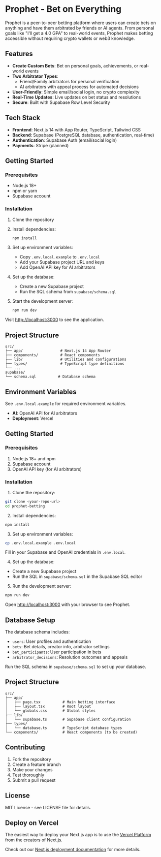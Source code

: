 # Prophet - Bet on Everything

Prophet is a peer-to-peer betting platform where users can create bets on anything and have them arbitrated by friends or AI agents. From personal goals like "I'll get a 4.0 GPA" to real-world events, Prophet makes betting accessible without requiring crypto wallets or web3 knowledge.

## Features

- **Create Custom Bets**: Bet on personal goals, achievements, or real-world events
- **Two Arbitrator Types**:
  - Friend/Family arbitrators for personal verification
  - AI arbitrators with appeal process for automated decisions
- **User-Friendly**: Simple email/social login, no crypto complexity
- **Real-Time Updates**: Live updates on bet status and resolutions
- **Secure**: Built with Supabase Row Level Security

## Tech Stack

- **Frontend**: Next.js 14 with App Router, TypeScript, Tailwind CSS
- **Backend**: Supabase (PostgreSQL database, authentication, real-time)
- **Authentication**: Supabase Auth (email/social login)
- **Payments**: Stripe (planned)

## Getting Started

### Prerequisites

- Node.js 18+ 
- npm or yarn
- Supabase account

### Installation

1. Clone the repository
2. Install dependencies:
   ```bash
   npm install
   ```

3. Set up environment variables:
   - Copy `.env.local.example` to `.env.local`
   - Add your Supabase project URL and keys
   - Add OpenAI API key for AI arbitrators

4. Set up the database:
   - Create a new Supabase project
   - Run the SQL schema from `supabase/schema.sql`

5. Start the development server:
   ```bash
   npm run dev
   ```

Visit [http://localhost:3000](http://localhost:3000) to see the application.

## Project Structure

```
src/
├── app/                 # Next.js 14 App Router
├── components/          # React components
├── lib/                 # Utilities and configurations
├── types/               # TypeScript type definitions
└── ...
supabase/
└── schema.sql          # Database schema
```

## Environment Variables

See `.env.local.example` for required environment variables.
- **AI**: OpenAI API for AI arbitrators
- **Deployment**: Vercel

## Getting Started

### Prerequisites

1. Node.js 18+ and npm
2. Supabase account
3. OpenAI API key (for AI arbitrators)

### Installation

1. Clone the repository:
```bash
git clone <your-repo-url>
cd prophet-betting
```

2. Install dependencies:
```bash
npm install
```

3. Set up environment variables:
```bash
cp .env.local.example .env.local
```

Fill in your Supabase and OpenAI credentials in `.env.local`.

4. Set up the database:
- Create a new Supabase project
- Run the SQL in `supabase/schema.sql` in the Supabase SQL editor

5. Run the development server:
```bash
npm run dev
```

Open [http://localhost:3000](http://localhost:3000) with your browser to see Prophet.

## Database Setup

The database schema includes:
- `users`: User profiles and authentication
- `bets`: Bet details, creator info, arbitrator settings
- `bet_participants`: User participation in bets
- `arbitrator_decisions`: Resolution outcomes and appeals

Run the SQL schema in `supabase/schema.sql` to set up your database.

## Project Structure

```
src/
├── app/
│   ├── page.tsx          # Main betting interface
│   ├── layout.tsx        # Root layout
│   └── globals.css       # Global styles
├── lib/
│   └── supabase.ts       # Supabase client configuration
├── types/
│   └── database.ts       # TypeScript database types
└── components/           # React components (to be created)
```

## Contributing

1. Fork the repository
2. Create a feature branch
3. Make your changes
4. Test thoroughly
5. Submit a pull request

## License

MIT License - see LICENSE file for details.

## Deploy on Vercel

The easiest way to deploy your Next.js app is to use the [Vercel Platform](https://vercel.com/new?utm_medium=default-template&filter=next.js&utm_source=create-next-app&utm_campaign=create-next-app-readme) from the creators of Next.js.

Check out our [Next.js deployment documentation](https://nextjs.org/docs/app/building-your-application/deploying) for more details.

